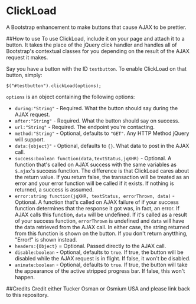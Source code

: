 # ClickLoad
A Bootstrap enhancement to make buttons that cause AJAX to be prettier.

##How to use
To use ClickLoad, include it on your page and attach it to a button. It takes the place of the jQuery click handler and handles all of Bootstrap's contextual classes for you depending on the result of the AJAX request it makes.

Say you have a button with the ID `testbutton`. To enable ClickLoad on that button, simply:

    $("#testbutton").clickLoad(options);
  
`options` is an object containing the following options:
* `during:"String"` - Required. What the button should say during the AJAX request.
* `after:"String"` - Required. What the button should say on success.
* `url:"String"` - Required. The endpoint you're contacting.
* `method:"String"` - Optional, defaults to `"GET"`. Any HTTP Method jQuery will support.
* `data:{object}"` - Optional, defaults to `{}`. What data to post in the AJAX call.
* `success:boolean function(data,textStatus,jqXHR)` - Optional. A function that's called on AJAX success with the same variables as `$.ajax`'s success function. The difference is that ClickLoad cares about the return value. If you return false, the transaction will be treated as an error and your error function will be called if it exists. If nothing is returned, a success is assumed.
* `error:string function(jqXHR, textStatus, errorThrown, data)` - Optional. A function that's called on AJAX failure of if your success function determines that the response it got was, in fact, an error. If AJAX calls this function, `data` will be undefined. If it's called as a result of your success function, `errorThrown` is undefined and `data` will have the data retrieved from the AJAX call. In either case, the string returned from this function is shown on the button. If you don't return anytthing, "Error!" is shown instead.
* `headers:{Object}` = Optional. Passed directly to the AJAX call.
* `disable:boolean` - Optional, defaults to `true`. If true, the button will be disabled while the AJAX request is in flight. If false, it won't be disabled.
* `animate:boolean` - Optional, defaults to `true`. If true, the button will take the appearance of the active stripped progress bar. If false, this won't happen.

##Credits
Credit either Tucker Osman or Osmium USA and please link back to this repository.
